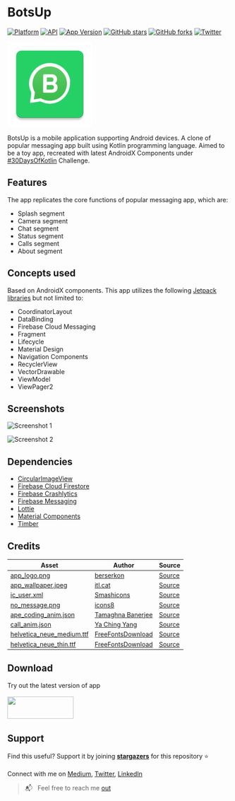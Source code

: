 # BotsUp
[![Platform](https://img.shields.io/badge/Platform-android-green.svg)](http://developer.android.com/index.html)
[![API](https://img.shields.io/badge/API-21%2B-green.svg?style=flat)](https://android-arsenal.com/api?level=21)
[![App Version](https://img.shields.io/badge/Version-1.0.0-green)](http://bit.ly/BotsUpAndroid)
[![GitHub stars](https://img.shields.io/github/stars/HemanshuVarma/BotsUp?label=Stargazers)](https://github.com/HemanshuVarma/BotsUp/stargazers)
[![GitHub forks](https://img.shields.io/github/forks/HemanshuVarma/BotsUp?label=Forks)](https://github.com/HemanshuVarma/BotsUp/network/members)
[![Twitter](https://img.shields.io/badge/Twitter-@varmahemanshu-blue.svg?style=flat)](http://twitter.com/varmahemanshu)

![BotsUp App Logo](https://github.com/HemanshuVarma/BotsUp/blob/master/app/src/main/res/mipmap-xxxhdpi/ic_launcher.png)

BotsUp is a mobile application supporting Android devices. A clone of popular messaging app built using Kotlin programming
language. Aimed to be a toy app, recreated with latest AndroidX Components under [#30DaysOfKotlin](https://goo.gle/30DaysOfKotlin)
Challenge.

## Features
The app replicates the core functions of popular messaging app, which are:
- Splash segment
- Camera segment
- Chat segment
- Status segment
- Calls segment
- About segment

## Concepts used
Based on AndroidX components. This app utilizes the following [Jetpack libraries](https://developer.android.com/jetpack/androidx/explorer) but not limited to:
- CoordinatorLayout
- DataBinding
- Firebase Cloud Messaging
- Fragment
- Lifecycle
- Material Design
- Navigation Components
- RecyclerView
- VectorDrawable
- ViewModel
- ViewPager2

## Screenshots

![Screenshot 1](https://user-images.githubusercontent.com/36810824/84051481-d8909d00-a9cc-11ea-9794-e0bcdff3ca21.jpg)

![Screenshot 2](https://user-images.githubusercontent.com/36810824/84051488-dcbcba80-a9cc-11ea-94bc-5f6397432a5d.jpg)

## Dependencies
- [CircularImageView](https://github.com/lopspower/CircularImageView)
- [Firebase Cloud Firestore](https://firebase.google.com/docs/firestore/quickstart#kotlin+ktx)
- [Firebase Crashlytics](https://firebase.google.com/docs/crashlytics/get-started?platform=android)
- [Firebase Messaging](https://firebase.google.com/docs/cloud-messaging/android/client)
- [Lottie](https://github.com/airbnb/lottie)
- [Material Components](https://material.io/develop/android/docs/getting-started/)
- [Timber](https://github.com/JakeWharton/timber)

## Credits

Asset | Author | Source
-------- | ------ | ------
[app_logo.png](https://github.com/HemanshuVarma/BotsUp/blob/master/app/src/main/res/drawable/app_logo.png) | [berserkon](https://berserkon.com/) | [Source](https://clipartart.com/categories/whatsapp-business-icon-clipart.html)
[app_wallpaper.jpeg](https://github.com/HemanshuVarma/BotsUp/blob/master/app/src/main/res/drawable/app_wallpaper.jpeg) | [itl.cat](https://www.itl.cat/) | [Source](https://www.itl.cat/wallview/hiTbi_whatsapp-background-cool-wallpaper-wallpaper-backgrounds-whatsapp-background/)
[ic_user.xml](https://github.com/HemanshuVarma/BotsUp/blob/master/app/src/main/res/drawable/ic_user.xml) | [Smashicons](https://www.flaticon.com/authors/smashicons) | [Source](https://www.flaticon.com/free-icon/user_149071)
[no_message.png](https://github.com/HemanshuVarma/BotsUp/blob/master/app/src/main/res/drawable/no_message.png) | [icons8](https://icons8.com/) | [Source](https://icons8.com/icon/81492/phone-message)
[ape_coding_anim.json](https://github.com/HemanshuVarma/BotsUp/blob/master/app/src/main/res/raw/ape_coding_anim.json) | [Tamaghna Banerjee](https://lottiefiles.com/user/150614) | [Source](https://lottiefiles.com/15003-lottie-coming-soon)
[call_anim.json](https://github.com/HemanshuVarma/BotsUp/blob/master/app/src/main/res/raw/call_anim.json) | [Ya Ching Yang](https://lottiefiles.com/user/7183) | [Source](https://lottiefiles.com/3647-incoming-call)
[helvetica_neue_medium.ttf](https://github.com/HemanshuVarma/BotsUp/blob/master/app/src/main/res/font/helvetica_neue_medium.ttf) | [FreeFontsDownload](https://freefontsdownload.net/) | [Source](https://freefontsdownload.net/find.php?q=HelveticaNeue+Medium)
[helvetica_neue_thin.ttf](https://github.com/HemanshuVarma/BotsUp/blob/master/app/src/main/res/font/helvetica_neue_thin.ttf) | [FreeFontsDownload](https://freefontsdownload.net/) | [Source](https://freefontsdownload.net/find.php?q=HelveticaNeue+Thin)

## Download

Try out the latest version of app <br/> <br/>
<a href="http://bit.ly/BotsUpAndroid">
  <img src="https://svg-clipart.com/svg/button/Rdl9IVH-download-button-vector.svg" width="150" height="50" />
</a>

## Support

Find this useful? Support it by joining [**stargazers**](https://github.com/HemanshuVarma/BotsUp/stargazers) for this repository :star: <br/> <br/>
Connect with me on [Medium](https://medium.com/@hemanshuvarma), [Twitter](https://twitter.com/varmahemanshu), [LinkedIn](https://www.linkedin.com/in/hemanshuvarma/)
> :mailbox_with_mail: &nbsp; Feel free to reach me [out](mailto:hemanshuvarma916@gmail.com)
